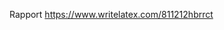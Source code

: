 Rapport <a href="https://www.writelatex.com/811212hbrrct">https://www.writelatex.com/811212hbrrct</a>
